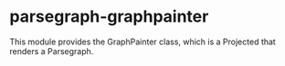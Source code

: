 # parsegraph-graphpainter

This module provides the GraphPainter class, which is a Projected
that renders a Parsegraph.
